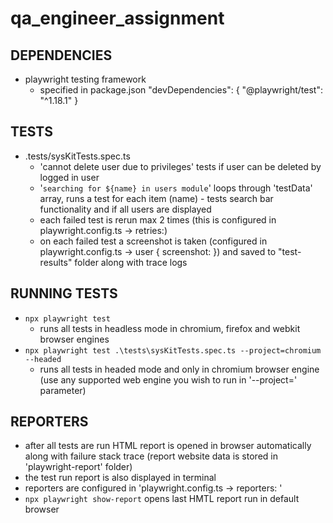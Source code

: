 # qa_engineer_assignment

## DEPENDENCIES
- playwright testing framework
  - specified in package.json
  "devDependencies": {
    "@playwright/test": "^1.18.1"
  }

## TESTS
- .tests/sysKitTests.spec.ts
  - 'cannot delete user due to privileges' tests if user can be deleted by logged in user
  - '`searching for ${name} in users module`' loops through 'testData' array, runs a test for each item (name) - tests search bar functionality and if all users are displayed
  - each failed test is rerun max 2 times (this is configured in playwright.config.ts -> retries:)
  - on each failed test a screenshot is taken (configured in playwright.config.ts -> user { screenshot: }) and saved to "test-results" folder along with trace logs

## RUNNING TESTS
- `npx playwright test`
  - runs all tests in headless mode in chromium, firefox and webkit browser engines
- `npx playwright test .\tests\sysKitTests.spec.ts --project=chromium --headed`
  - runs all tests in headed mode and only in chromium browser engine (use any supported web engine you wish to run in '--project=' parameter)

## REPORTERS
- after all tests are run HTML report is opened in browser automatically along with failure stack trace (report website data is stored in 'playwright-report' folder)
- the test run report is also displayed in terminal
- reporters are configured in 'playwright.config.ts -> reporters: '
- `npx playwright show-report` opens last HMTL report run in default browser
